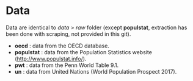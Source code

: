 # Data

Data are identical to *data > raw* folder (except **populstat**, extraction has been done with scraping, not provided in this git).

- **oecd** : data from the OECD database.
- **populstat** : data from the Population Statistics website (http://www.populstat.info/).
- **pwt** : data from the Penn World Table 9.1.
- **un** : data from United Nations (World Population Prospect 2017).